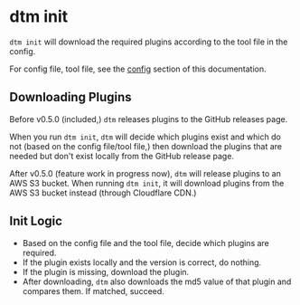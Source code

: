 # dtm init

`dtm init` will download the required plugins according to the tool file in the config.

For config file, tool file, see the [config](../../core-concepts/config) section of this documentation.

## Downloading Plugins

Before v0.5.0 (included,) `dtm` releases plugins to the GitHub releases page.

When you run `dtm init`, `dtm` will decide which plugins exist and which do not (based on the config file/tool file,) then download the plugins that are needed but don't exist locally from the GitHub release page.

After v0.5.0 (feature work in progress now), `dtm` will release plugins to an AWS S3 bucket. When running `dtm init`, it will download plugins from the AWS S3 bucket instead (through Cloudflare CDN.)

## Init Logic

- Based on the config file and the tool file, decide which plugins are required.
- If the plugin exists locally and the version is correct, do nothing.
- If the plugin is missing, download the plugin.
- After downloading, `dtm` also downloads the md5 value of that plugin and compares them. If matched, succeed.
